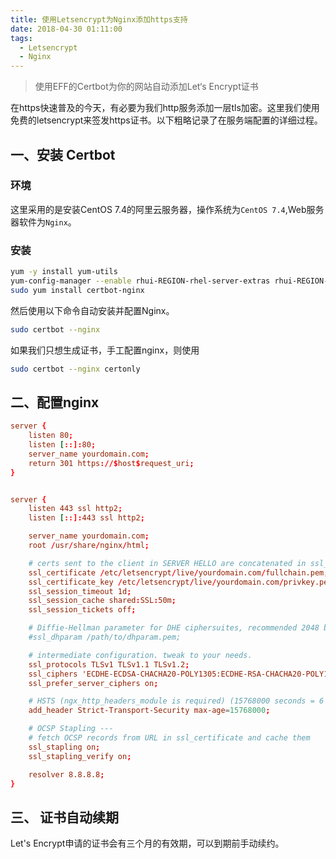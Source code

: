 ```yaml
---
title: 使用Letsencrypt为Nginx添加https支持
date: 2018-04-30 01:11:00
tags:
  - Letsencrypt
  - Nginx
---
```


> 使用EFF的Certbot为你的网站自动添加Let‘s Encrypt证书

在https快速普及的今天，有必要为我们http服务添加一层tls加密。这里我们使用免费的letsencrypt来签发https证书。以下粗略记录了在服务端配置的详细过程。

## 一、安装 Certbot

### 环境

这里采用的是安装CentOS 7.4的阿里云服务器，操作系统为`CentOS 7.4`,Web服务器软件为`Nginx`。

### 安装

```bash
yum -y install yum-utils
yum-config-manager --enable rhui-REGION-rhel-server-extras rhui-REGION-rhel-server-optional
sudo yum install certbot-nginx
```

然后使用以下命令自动安装并配置Nginx。

```bash
sudo certbot --nginx
```

如果我们只想生成证书，手工配置nginx，则使用
```bash
sudo certbot --nginx certonly
```

## 二、配置nginx

```conf
server {
    listen 80;
    listen [::]:80;
    server_name yourdomain.com;
    return 301 https://$host$request_uri;
}


server {
    listen 443 ssl http2;
    listen [::]:443 ssl http2;

    server_name yourdomain.com;
    root /usr/share/nginx/html;

    # certs sent to the client in SERVER HELLO are concatenated in ssl_certificate
    ssl_certificate /etc/letsencrypt/live/yourdomain.com/fullchain.pem;
    ssl_certificate_key /etc/letsencrypt/live/yourdomain.com/privkey.pem;
    ssl_session_timeout 1d;
    ssl_session_cache shared:SSL:50m;
    ssl_session_tickets off;

    # Diffie-Hellman parameter for DHE ciphersuites, recommended 2048 bits
    #ssl_dhparam /path/to/dhparam.pem;

    # intermediate configuration. tweak to your needs.
    ssl_protocols TLSv1 TLSv1.1 TLSv1.2;
    ssl_ciphers 'ECDHE-ECDSA-CHACHA20-POLY1305:ECDHE-RSA-CHACHA20-POLY1305:ECDHE-ECDSA-AES128-GCM-SHA256:ECDHE-RSA-AES128-GCM-SHA256:ECDHE-ECDSA-AES256-GCM-SHA384:ECDHE-RSA-AES256-GCM-SHA384:DHE-RSA-AES128-GCM-SHA256:DHE-RSA-AES256-GCM-SHA384:ECDHE-ECDSA-AES128-SHA256:ECDHE-RSA-AES128-SHA256:ECDHE-ECDSA-AES128-SHA:ECDHE-RSA-AES256-SHA384:ECDHE-RSA-AES128-SHA:ECDHE-ECDSA-AES256-SHA384:ECDHE-ECDSA-AES256-SHA:ECDHE-RSA-AES256-SHA:DHE-RSA-AES128-SHA256:DHE-RSA-AES128-SHA:DHE-RSA-AES256-SHA256:DHE-RSA-AES256-SHA:ECDHE-ECDSA-DES-CBC3-SHA:ECDHE-RSA-DES-CBC3-SHA:EDH-RSA-DES-CBC3-SHA:AES128-GCM-SHA256:AES256-GCM-SHA384:AES128-SHA256:AES256-SHA256:AES128-SHA:AES256-SHA:DES-CBC3-SHA:!DSS';
    ssl_prefer_server_ciphers on;

    # HSTS (ngx_http_headers_module is required) (15768000 seconds = 6 months)
    add_header Strict-Transport-Security max-age=15768000;

    # OCSP Stapling ---
    # fetch OCSP records from URL in ssl_certificate and cache them
    ssl_stapling on;
    ssl_stapling_verify on;

    resolver 8.8.8.8;
}
```

## 三、 证书自动续期

Let's Encrypt申请的证书会有三个月的有效期，可以到期前手动续约。
